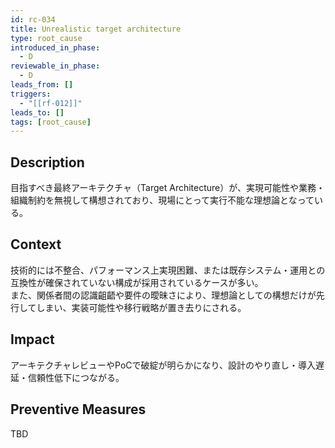 ```yaml
---
id: rc-034
title: Unrealistic target architecture
type: root_cause
introduced_in_phase:
  - D
reviewable_in_phase:
  - D
leads_from: []
triggers:
  - "[[rf-012]]"
leads_to: []
tags: [root_cause]
---
```


## Description
目指すべき最終アーキテクチャ（Target Architecture）が、実現可能性や業務・組織制約を無視して構想されており、現場にとって実行不能な理想論となっている。

## Context
技術的には不整合、パフォーマンス上実現困難、または既存システム・運用との互換性が確保されていない構成が採用されているケースが多い。  
また、関係者間の認識齟齬や要件の曖昧さにより、理想論としての構想だけが先行してしまい、実装可能性や移行戦略が置き去りにされる。

## Impact
アーキテクチャレビューやPoCで破綻が明らかになり、設計のやり直し・導入遅延・信頼性低下につながる。

## Preventive Measures
TBD